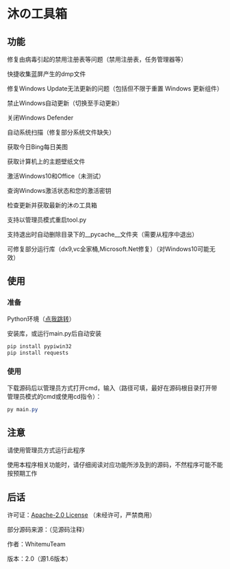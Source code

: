 # 沐の工具箱

## 功能

修复由病毒引起的禁用注册表等问题（禁用注册表，任务管理器等）

快捷收集蓝屏产生的dmp文件

修复Windows Update无法更新的问题（包括但不限于重置 Windows 更新组件）

禁止Windows自动更新（切换至手动更新）

关闭Windows Defender

自动系统扫描（修复部分系统文件缺失）

获取今日Bing每日美图

获取计算机上的主题壁纸文件

激活Windows10和Office（未测试）

查询Windows激活状态和您的激活密钥

检查更新并获取最新的沐の工具箱

支持以管理员模式重启tool.py

支持退出时自动删除目录下的__pycache__文件夹（需要从程序中退出）

可修复部分运行库（dx9,vc全家桶,Microsoft.Net修复）（对Windows10可能无效）

## 使用

### 准备

Python环境（[点我跳转](www.python.org)）

安装库，或运行main.py后自动安装

```powershell
pip install pypiwin32
pip install requests
```

### 使用

下载源码后以管理员方式打开cmd，输入（路径可填，最好在源码根目录打开带管理员模式的cmd或使用cd指令）：

```powershell
py main.py
```

## 注意

请使用管理员方式运行此程序

使用本程序相关功能时，请仔细阅读对应功能所涉及到的源码，不然程序可能不能按预期工作

## 后话

许可证：[Apache-2.0 License](https://github.com/WhitemuTeam/toolbox/blob/master/LICENSE) （未经许可，严禁商用）

部分源码来源：（见源码注释）

作者：WhitemuTeam

版本：2.0（源1.6版本）
